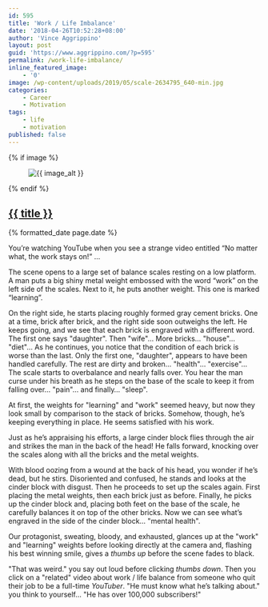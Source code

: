 ```yaml
---
id: 595
title: 'Work / Life Imbalance'
date: '2018-04-26T10:52:28+08:00'
author: 'Vince Aggrippino'
layout: post
guid: 'https://www.aggrippino.com/?p=595'
permalink: /work-life-imbalance/
inline_featured_image:
    - '0'
image: /wp-content/uploads/2019/05/scale-2634795_640-min.jpg
categories:
    - Career
    - Motivation
tags:
    - life
    - motivation
published: false
---
```

{% if image %}
    <figure class="post__image">
        <img src="{{ image }}" alt="{{ image_alt }}">
    </figure>
{% endif %}

<h2 class="post__title"><a href="{{ page.url }}">{{ title }}</a></h2>

<p class="post__date">{% formatted_date page.date %}</p>

You’re watching YouTube when you see a strange video entitled “No matter what, the work stays on!” …

The scene opens to a large set of balance scales resting on a low platform. A man puts a big shiny metal weight embossed with the word “work” on the left side of the scales. Next to it, he puts another weight. This one is marked “learning”.

<div class="wp-block-jetpack-markdown">On the right side, he starts placing roughly formed gray cement bricks. One at a time, brick after brick, and the right side soon outweighs the left. He keeps going, and we see that each brick is engraved with a different word. The first one says "daughter". Then "wife"… More bricks… "house"… "diet"… As he continues, you notice that the condition of each brick is worse than the last. Only the first one, "daughter", appears to have been handled carefully. The rest are dirty and broken… "health"… "exercise"… The scale starts to overbalance and nearly falls over. You hear the man curse under his breath as he steps on the base of the scale to keep it from falling over… "pain"… and finally… "sleep".

At first, the weights for "learning" and "work" seemed heavy, but now they look small by comparison to the stack of bricks. Somehow, though, he’s keeping everything in place. He seems satisfied with his work.

Just as he’s appraising his efforts, a large cinder block flies through the air and strikes the man in the back of the head! He falls forward, knocking over the scales along with all the bricks and the metal weights.

With blood oozing from a wound at the back of his head, you wonder if he’s dead, but he stirs. Disoriented and confused, he stands and looks at the cinder block with disgust. Then he proceeds to set up the scales again. First placing the metal weights, then each brick just as before. Finally, he picks up the cinder block and, placing both feet on the base of the scale, he carefully balances it on top of the other bricks. Now we can see what’s engraved in the side of the cinder block… "mental health".

Our protagonist, sweating, bloody, and exhausted, glances up at the "work" and "learning" weights before looking directly at the camera and, flashing his best winning smile, gives a *thumbs up* before the scene fades to black.

"That was weird." you say out loud before clicking *thumbs down*. Then you click on a "related" video about work / life balance from someone who quit their job to be a full-time *YouTuber*. "He must know what he’s talking about." you think to yourself… "He has over 100,000 subscribers!"

</div>